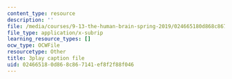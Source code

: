 ```yaml
---
content_type: resource
description: ''
file: /media/courses/9-13-the-human-brain-spring-2019/024665180d868c867141ef8f2f88f046_YpcIKKoDxLg.srt
file_type: application/x-subrip
learning_resource_types: []
ocw_type: OCWFile
resourcetype: Other
title: 3play caption file
uid: 02466518-0d86-8c86-7141-ef8f2f88f046
---
```

